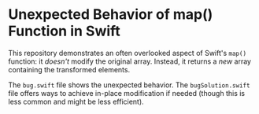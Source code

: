 # Unexpected Behavior of map() Function in Swift

This repository demonstrates an often overlooked aspect of Swift's `map()` function: it *doesn't* modify the original array. Instead, it returns a *new* array containing the transformed elements.

The `bug.swift` file shows the unexpected behavior. The `bugSolution.swift` file offers ways to achieve in-place modification if needed (though this is less common and might be less efficient).